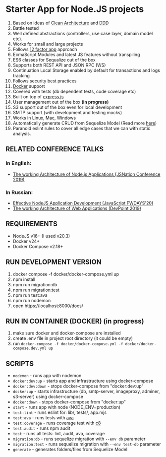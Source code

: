 # Starter App for Node.JS projects 


1. Based on ideas of [Clean Architecture](https://blog.cleancoder.com/uncle-bob/2012/08/13/the-clean-architecture.html) and [DDD](https://dddcommunity.org/)
2. Battle tested
3. Well defined abstractions (controllers, use case layer, domain model etc).
4. Works for small and large projects
5. Follows [12 factor app](https://12factor.net/) approach
6. EcmaScript Modules and latest JS features without transpiling 
7. ES6 classes for Sequalize out of the box
8. Supports both REST API and JSON RPC (WS)
9. Continuation Local Storage enabled by default for transactions and logs tracking 
10. Follows security best practices
11. [Docker](https://docs.docker.com/) support
12. Covered with tests (db dependent tests, code coverage etc)
13. Built on top of [express.js](https://expressjs.com/)
14. User management out of the box **(in progress)**
15. S3 support out of the box even for local development
16. SMTP support (with development and testing mocks)
17. Works in Linux, Mac, Windows
18. Automatically generate CRUD from Sequelize Model (Read more [here](./docs/CRUD_GENERATOR.md))
19. Paranoid eslint rules to cover all edge cases that we can with static analysis.


## RELATED CONFERENCE TALKS 

### In English:

* [The working Architecture of Node.js Applications (JSNation Conference 2019)](https://www.youtube.com/watch?v=eVGdV53q68I)

### In Russian:

* [Effective NodeJS Application Development (JavaScript FWDAYS'20)](https://www.youtube.com/watch?v=g0I2dNwK1BE)
* [The working Architecture of Web Applications (DevPoint 2019)](https://www.youtube.com/watch?v=TjvIEgBCxZo)

## REQUIREMENTS
* NodeJS v16+ (I used v20.3)
* Docker v24+
* Docker Compose v2.18+

## RUN DEVELOPMENT VERSION
1. docker compose -f docker/docker-compose.yml up
2. npm install
3. npm run migration:db
4. npm run migration:test
5. npm run test:ava
6. npm run nodemon
7. open https://localhost:8000/docs/

## RUN IN CONTAINER (DOCKER) (in progress)
1. make sure docker and docker-compose are installed
2. create .env file in project root directory (it could be empty)
3. run `docker-compose -f docker/docker-compose.yml -f docker/docker-compose.dev.yml up`

## SCRIPTS
* `nodemon` - runs app with nodemon
* `docker:dev:up` - starts app and infrastructure using docker-compose
* `docker:dev:down` - stops docker-compose from "docker:dev:up"
* `docker:up` - starts infrastructure (db, smtp-server, imageproxy, adminer, s3-server) using docker-compose
* `docker:down` - stops docker-compose from "docker:up"
* `start` - runs app with node (NODE_ENV=production)
* `test:lint` - runs eslint for: lib/, tests/, app.mjs
* `test:ava` - runs tests with [ava](https://github.com/avajs/ava)
* `test:coverage` - runs coverage test with [c8](https://github.com/bcoe/c8)
* `test:audit` - runs npm audit
* `test` - runs all tests: lint, audit, ava, coverage
* `migration:db` - runs sequelize migration with `--env db` parameter
* `migration:test` - runs sequelize migration with `--env test-db` parameter
* `generate` - generates folders/files from Sequelize Model
